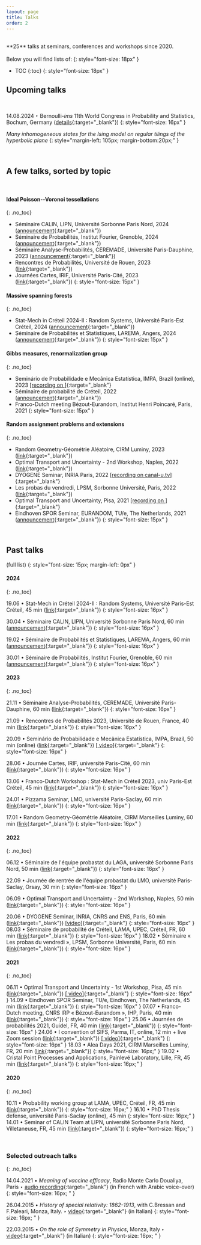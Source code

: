 ```yaml
---
layout: page
title: Talks
order: 2
---
```



<br/>
**25** talks at seminars, conferences and workshops since 2020.<br/>
<br/>
Below you will find lists of:
{: style="font-size: 18px" }

* TOC
{:toc}
{: style="font-size: 18px" }

## Upcoming talks
<br/>

14.08.2024 &#x2023; Bernoulli-*ims*
11th World Congress in Probability and Statistics, Bochum, Germany ([details](https://www.conftool.com/bernoulli-ims-worldcongress-2024/index.php?page=browseSessions&form_session=51&presentations=hide#:~:text=the%20hyperbolic%20plane-,Matteo%20D%27Achille,-Laboratoire%20de%20Math%C3%A9matiques){:target="_blank"})
{: style="font-size: 16px" }

 _Many inhomogeneous states for the Ising model on regular tilings of the hyperbolic plane_
{: style="margin-left: 105px; margin-bottom:20px;" }







<br/>


## A few talks, sorted by topic

<br/>

#### Ideal Poisson--Voronoi tessellations
{: .no_toc}

- Séminaire CALIN, LIPN, Université Sorbonne Paris Nord, 2024 ([announcement](https://lipn.univ-paris13.fr/~banderier/Seminaires/resume.php?L=1639){:target="_blank"})
- Séminaire de Probabilités, Institut Fourier, Grenoble, 2024 ([announcement](https://www-fourier.ujf-grenoble.fr/?q=fr/content/matteo-dachille){:target="_blank"})
- Séminaire Analyse-Probabilités, CEREMADE, Université Paris-Dauphine, 2023 ([announcement](https://www.ceremade.dauphine.fr/fr/actualites/detail-de-lactualite/article/seminaire-analyse-proba-matteo-dachille-mardi-21-novembre.html){:target="_blank"})
- Rencontres de Probabilités, Université de Rouen, 2023
([link](https://lmrs.univ-rouen.fr/fr/content/rencontres-de-probabilites-2023#:~:text=*%20conf%C3%A9rencier%20invit%C3%A9.-,Matteo%20D%27Achille){:target="_blank"})
- Journées Cartes, IRIF, Université Paris-Cité, 2023 ([link](https://indico.in2p3.fr/event/30166/#:~:text=1h-,Depuis,-l%27astronomie%20de%20Descartes
){:target="_blank"})
{: style="font-size: 15px" }


#### Massive spanning forests
{: .no_toc}

- Stat-Mech in Créteil 2024-II : Random Systems, Université Paris-Est Créteil, 2024 ([announcement](https://lama-umr8050.fr/evenements/seminaire_de_probabilites_de_creteil/stat_mech_in_creteil_2024_ii_random_systems#:~:text=11h15%2D%2012h%20%3A%20Matteo%20D%E2%80%99Achille%20%3A){:target="_blank"})
- Séminaire de Probabilités et Statistiques, LAREMA, Angers, 2024 ([announcement](https://math.univ-angers.fr/seminaires/seminaire-de-probabilites-et-statistiques/#:~:text=2024%2011H00%2D12H00%20%3A-,MATTEO){:target="_blank"})
{: style="font-size: 15px" }

#### Gibbs measures, renormalization group
{: .no_toc}

- Seminário de Probabilidade e Mecânica Estatística, IMPA, Brazil (online), 2023 [[recording on <i class="fa fa-youtube fa-align-center-1x" aria-hidden="true"></i> ]](https://www.youtube.com/watch?v=cJNJ-oxsnJs){:target="_blank"}
- Séminaire de probabilité de Créteil, 2022 ([announcement](https://lama.u-pem.fr/evenements/seminaire/groupe_de_travail_probabilites/decimation_dans_les_modeles_dising_et_xy_a_d_2){:target="_blank"})
- Franco-Dutch meeting Bézout-Eurandom, Institut Henri Poincaré, Paris, 2021
{: style="font-size: 15px" }

#### Random assignment problems and extensions
{: .no_toc}

- Random Geometry-Géométrie Aléatoire, CIRM Luminy, 2023 ([link](https://conferences.cirm-math.fr/3021.html#:~:text=des%20populations%20biparentales-,Matteo){:target="_blank"})
- Optimal Transport and Uncertainty - 2nd Workshop, Naples, 2022 ([link](https://sites.google.com/view/otau2/home?authuser=0#:~:text=Sapienza%20di%20Roma-,Matteo%20D%27Achille){:target="_blank"})
- DYOGENE Seminar, INRIA Paris, 2022 [[recording on canal-u.tv]](https://www.canal-u.tv/chaines/inria/dyogeneerc-nemo-2022-seminar-series/back-and-forth-between-the-beta-distribution-and){:target="_blank"}
- Les probas du vendredi, LPSM, Sorbonne Université, Paris, 2022 ([link](https://www.lpsm.paris/seminaires/probasduvendredi/index#:~:text=16%2D26%20209-,Matteo%20D%27Achille,-(LAMA)%20ERAP){:target="_blank"})
- Optimal Transport and Uncertainty, Pisa, 2021  [[recording on <i class="fa fa-youtube fa-align-center-1x" aria-hidden="true"></i>]](https://drive.google.com/file/d/10wfRI0MZS2UnDIAGcq3a9AQJT9DSQGwe/view){:target="_blank"}
- Eindhoven SPOR Seminar, EURANDOM, TU/e, The Netherlands, 2021 ([announcement](https://www.eurandom.tue.nl/event/einidhoven-spor-seminar/){:target="_blank"})
{: style="font-size: 15px" }
<br/>

## Past talks

(full list)
{: style="font-size: 15px; margin-left: 0px" }


#### 2024
{: .no_toc}


19.06 &#x2022; Stat-Mech in Créteil 2024-II : Random Systems, Université Paris-Est Créteil, 45 min ([link](https://lama-umr8050.fr/evenements/seminaire_de_probabilites_de_creteil/stat_mech_in_creteil_2024_ii_random_systems#:~:text=11h15%2D%2012h%20%3A%20Matteo%20D%E2%80%99Achille%20%3A){:target="_blank"})
{: style="font-size: 16px" }

<!--_Local limit of massive spanning forests on the complete graph_
{: style="margin-left: 105px; margin-bottom:20px;" }
-->

30.04 &#x2022; Séminaire CALIN, LIPN, Université Sorbonne Paris Nord, 60 min ([announcement](https://lipn.univ-paris13.fr/~banderier/Seminaires/resume.php?L=1639){:target="_blank"})
{: style="font-size: 16px" }
<!--
_Les bijoux de la tessellation idéale de Poisson-Voronoï de l'espace hyperbolique_
{: style="margin-left: 105px; margin-bottom:20px;" }
-->

19.02 &#x2022; Séminaire de Probabilités et Statistiques, LAREMA, Angers, 60 min ([announcement](https://math.univ-angers.fr/seminaires/seminaire-de-probabilites-et-statistiques/){:target="_blank"})
{: style="font-size: 16px" }

<!--
_Limites locales de la forêt massique sur le graphe complet_
{: style="margin-left: 105px; margin-bottom:20px;" }
-->

30.01 &#x2022; Séminaire de Probabilités, Institut Fourier, Grenoble, 60 min ([announcement](https://www-fourier.ujf-grenoble.fr/?q=fr/content/matteo-dachille){:target="_blank"})
{: style="font-size: 16px" }

<!--
_Jewels in the ideal Poisson-Voronoi tessellation on hyperbolic space_
{: style="margin-left: 105px; margin-bottom:20px;" }
-->




#### 2023
{: .no_toc}

21.11 &#x2022; Séminaire Analyse-Probabilités, CEREMADE, Université Paris-Dauphine, 60 min ([link](https://www.ceremade.dauphine.fr/fr/actualites/detail-de-lactualite/article/seminaire-analyse-proba-matteo-dachille-mardi-21-novembre.html){:target="_blank"})
{: style="font-size: 16px" }

<!--
Title: _Ideal Poisson-Voronoi tessellations on hyperbolic spaces_
{: style="margin-left: 105px" }
-->


21.09 &#x2022; Rencontres de Probabilités 2023, Université de Rouen, France, 40 min ([link](https://lmrs.univ-rouen.fr/fr/content/rencontres-de-probabilites-2023){:target="_blank"})
{: style="font-size: 16px" }

<!--
Title: _Ideal Poisson-Voronoi tessellations on hyperbolic spaces_ [ [slides] ]({{ site.baseurl }}downloads/Rencontres_de_Proba_final.pdf){:target="_blank"}
{: style="margin-left: 105px" }-->


20.09 &#x2022; Seminário de Probabilidade e Mecânica Estatística, IMPA, Brazil, 50 min (online) ([link](https://spmes.impa.br/){:target="_blank"}) [[<i class="fa fa-youtube fa-align-center-1x" aria-hidden="true"></i> video]](https://www.youtube.com/watch?v=cJNJ-oxsnJs){:target="_blank"} <!--[ [slides] ]({{ site.baseurl }}downloads/JourneeCartesIRIF_28_06_2023_final.pdf){:target="_blank"}-->
{: style="font-size: 16px" }

<!--
Title: _Almost Gibbsian Measures on a Cayley Tree_ [[<i class="fa fa-youtube fa-align-center-1x" aria-hidden="true"></i> video]](https://www.youtube.com/watch?v=cJNJ-oxsnJs){:target="_blank"} [ [slides] ]({{ site.baseurl }}downloads/SPMES_20_09_2023_final.pdf){:target="_blank"}
{: style="margin-left: 105px" }-->

28.06 &#x2022; Journée Cartes, IRIF, université Paris-Cité, 60 min ([link](https://indico.in2p3.fr/event/30166/){:target="_blank"})<!--
[ [slides] ]({{ site.baseurl }}downloads/JourneeCartesIRIF_28_06_2023_final.pdf){:target="_blank"}-->
{: style="font-size: 16px" }


13.06 &#x2022; Franco-Dutch Workshop : Stat-Mech in Créteil 2023, univ Paris-Est Créteil, 45 min ([link](https://lama.u-pem.fr/evenements/seminaire/groupe_de_travail_probabilites/franco_dutch_workshop_stat_mech_in_creteil_2023){:target="_blank"})<!--
[ [slides] ]({{ site.baseurl }}downloads/LocGloSpecCreteil13062023_final.pdf){:target="_blank"}-->
{: style="font-size: 16px" }


24.01 &#x2022; Pizzama Seminar, LMO, université Paris-Saclay, 60 min ([link](https://conferences.cirm-math.fr/3021.html){:target="_blank"})
{: style="font-size: 16px" }


17.01 &#x2022; Random Geometry-Géométrie Aléatoire, CIRM Marseilles Luminy, 60 min ([link](https://conferences.cirm-math.fr/3021.html){:target="_blank"})  <!--[ [slides] ]({{ site.baseurl }}downloads/ERAP_CIRM_GA-RG_final.pdf){:target="_blank"}-->
{: style="font-size: 16px" }

#### 2022
{: .no_toc}

06.12 &#x2022; Séminaire de l'équipe probastat du LAGA, université Sorbonne Paris Nord, 50 min ([link](https://www.math.univ-paris13.fr/laga/index.php/fr/ps/seminaires){:target="_blank"})  <!--[ [slides] ]({{ site.baseurl }}downloads/LAGA_DecimationLongRange_v9_final.pdf){:target="_blank"}-->
{: style="font-size: 16px" }


22.09 &#x2022; Journée de rentrée de l'équipe probastat du LMO, université Paris-Saclay, Orsay, 30 min
{: style="font-size: 16px" }

06.09 &#x2022; Optimal Transport and Uncertainty - 2nd Workshop, Naples, 50 min ([link](https://sites.google.com/view/otau2){:target="_blank"}) <!--[ [slides] ]({{ site.baseurl }}downloads/ERAP_OtaU2_Napoli_final.pdf){:target="_blank"} [ [photos] ](https://sites.google.com/view/otau2/photos){:target="_blank"}-->
{: style="font-size: 16px" }


<!--Title: _Lattice Helmholtz decomposition in a two-dimensional ERAP_. 50 min [ [slides] ]({{ site.baseurl }}downloads/ERAP_OtaU2_Napoli_final.pdf){:target="_blank"}
{: style="margin-left: 40px" }
-->
20.06 &#x2022; DYOGENE Seminar, INRIA, CNRS and ENS, Paris, 60 min ([link](https://www.di.ens.fr/dyogene/index.html){:target="_blank"}) [[video]](https://www.canal-u.tv/chaines/inria/dyogeneerc-nemo-2022-seminar-series/back-and-forth-between-the-beta-distribution-and){:target="_blank"} <!--[ [slides] ]({{ site.baseurl }}downloads/ERAP_INRIA_Paris_final.pdf){:target="_blank"}-->
{: style="font-size: 16px" }
08.03 &#x2022; Séminaire de probabilité de Créteil, LAMA, UPEC, Créteil, FR, 60 min ([link](https://lama.u-pem.fr/evenements/seminaire/groupe_de_travail_probabilites/decimation_dans_les_modeles_dising_et_xy_a_d_2){:target="_blank"}) <!--[ [slides] ]({{ site.baseurl }}downloads/NonGibbs_Decimation_ParisEst_final.pdf){:target="_blank"}-->
{: style="font-size: 16px" }
18.02 &#x2022; Séminaire &#171; Les probas du vendredi &#187;, LPSM, Sorbonne Université, Paris, 60 min ([link](https://www.lpsm.paris/seminaires/probasduvendredi/index#b6-50:~:text=Matteo%20D%27Achille%20(LAMA)%20ERAP%20%3A%20du%20pont%20brownien%20%C3%A0%20la%20fonction%20%5Cvartheta_4%20de%20Jacobi){:target="_blank"})
{: style="font-size: 16px" }

#### 2021
{: .no_toc}

06.11 &#x2022; Optimal Transport and Uncertainty - 1st Workshop, Pisa, 45 min ([link](https://indico.cs.dm.unipi.it/event/12/){:target="_blank"}) [[<i class="fa fa-youtube fa-align-center-1x" aria-hidden="true"></i> video]](https://drive.google.com/file/d/10wfRI0MZS2UnDIAGcq3a9AQJT9DSQGwe/view){:target="_blank"} <!--[ [slides] ]({{ site.baseurl }}downloads/ERAP_OTU_Pisa_v8_final.pdf){:target="_blank"}-->
{: style="font-size: 16px" }
14.09 &#x2022; Eindhoven SPOR Seminar, TU/e, Eindhoven, The Netherlands, 45 min ([link](https://www.eurandom.tue.nl/eindhoven-spor-seminar/){:target="_blank"}) <!--[[slides]]({{ site.baseurl }}events){:target="_blank"}-->
{: style="font-size: 16px" }
07.07 &#x2022; Franco-Dutch meeting, CNRS IRP &#171; Bézout-Eurandom &#187;, IHP, Paris, 40 min ([link](https://perso.math.u-pem.fr/le_ny.arnaud/PreliminaryProgramIHP-July-Bezout-TUe-V14.pdf){:target="_blank"}) <!--[ [slides] ]({{ site.baseurl }}downloads/ERAP_IHP_v18_final.pdf){:target="_blank"}-->
{: style="font-size: 16px" }
25.06 &#x2022;  Journées de probabilités 2021, Guidel, FR, 40 min ([link](https://journees-probabilites.univ-rennes1.fr/programme.htm){:target="_blank"}) <!--[[slides]](https://journees-probabilites.univ-rennes1.fr/exposes/D%27Achille.pdf){:target="_blank"}-->
{: style="font-size: 16px" }
24.06 &#x2022; I convention of SIFS, Parma, IT, online, 12 min + live Zoom session ([link](http://www.fisicastatistica.unipr.it/conf/PARMA2021/welcome.php){:target="_blank"}) [[<i class="fa fa-youtube fa-align-center-1x" aria-hidden="true"></i> video]](https://www.youtube.com/watch?v=4RcOiW20C_E){:target="_blank"} <!--[[slides]]({{ site.baseurl }}downloads/ERAPs_Low_d_Weyl_SIFS_v8.pdf){:target="_blank"}-->
{: style="font-size: 16px" }
18.03 &#x2022; Alea Days 2021, CIRM Marseilles Luminy, FR, 20 min ([link](https://gt-alea.math.cnrs.fr/alea2021/){:target="_blank"}) <!--[ [slides] ]({{ site.baseurl }}downloads/ALEA2021_MZSVs_ERAP_final.pdf){:target="_blank"}-->
{: style="font-size: 16px;" }
19.02 &#x2022; Cristal Point Processes and Applications, Painlevé Laboratory, Lille, FR, 45 min ([link](http://seminaire.univ-lille1.fr/node/544){:target="_blank"}) <!--[ [slides] ]({{ site.baseurl }}downloads/erap22-Lille-finalv2.pdf){:target="_blank"}-->
{: style="font-size: 16px;" }

#### 2020
{: .no_toc}

10.11 &#x2022; Probability working group at LAMA, UPEC, Créteil, FR, 45 min ([link](https://lama.u-pem.fr/evenements/seminaire/groupe_de_travail_probabilites/le_probleme_dassignation_aleatoire_euclidienne){:target="_blank"})<!-- [ [slides] ]({{ site.baseurl }}assets/slides_ERAP_fr_nov10.pdf){:target="_blank"}-->
{: style="font-size: 16px;" }
16.10 &#x2022; PhD Thesis defense, université Paris-Saclay (online), 45 min <!--[ [video] ](https://eu.bbcollab.com/recording/e2afdc2198204451bd3bf8c7de4f1ec7){:target="_blank"} <!--[ [slides] ]({{ site.baseurl }}assets/slides_ERAP_1610.pdf){:target="_blank"}-->
{: style="font-size: 16px;" }
14.01 &#x2022; Seminar of CALIN Team at LIPN, université Sorbonne Paris Nord, Villetaneuse, FR, 45 min ([link](https://lipn.univ-paris13.fr/~banderier/Seminaires/){:target="_blank"})
{: style="font-size: 16px;" }



<!--

20.06 &#x2022; DYOGENE Seminar, INRIA, CNRS and ENS, Paris ([link](https://www.di.ens.fr/dyogene/index.html){:target="_blank"}). 60 min
{: style="font-size: 16px" }

Title: _Back and forth between the beta distribution and edge stochastic domination in ERAPs_, [slides <i class="fa fa-file-pdf-o" aria-hidden="true"></i>]({{ site.baseurl }}downloads/ERAP_INRIA_Paris_final.pdf){:target="_blank"}
{: style="font-size: 17px; margin-left: 40px" }


08.03 &#x2022; Séminaire de probabilité de Créteil, LAMA, université Paris-Est Créteil, FR ([link](https://lama.u-pem.fr/evenements/seminaire/groupe_de_travail_probabilites/decimation_dans_les_modeles_dising_et_xy_a_d_2){:target="_blank"}). 60 min
{: style="font-size: 16px" }
_Décimation dans les modèles d'Ising et \\( XY \\) à \\(d \leq 2\\)_, [slides <i class="fa fa-file-pdf-o" aria-hidden="true"></i>]({{ site.baseurl }}downloads/NonGibbs_Decimation_ParisEst_final.pdf){:target="_blank"}
{: style="font-size: 17px; margin-left: 40px" }


18.02 - Les probas du vendredi, LPSM, Sorbonne Université, Paris ([link](https://www.lpsm.paris/agenda/seminaires-gdt/les-probas-du-vendredi/matte-dachille-erap-du-pont-brownien-%C3%A0-la-fonction-theta_4-de-jacobi/){:target="_blank"}). 60 min
{: style="font-size: 16px" }
_ERAP : du pont brownien à la fonction \\(\vartheta_4\\) de Jacobi_
{: style="font-size: 17px; margin-left: 40px" }


#### 2021
{: .no_toc}

26.11 &#x2022; Optimal Transport and Uncertainty, Pisa, IT, ([link](https://indico.cs.dm.unipi.it/event/12/){:target="_blank"}). 45 min
{: style="font-size: 16px" }
_Euclidean Random Assignment Problems, old and new_, [<i class="fa fa-youtube fa-align-center-1x" aria-hidden="true"></i> video](https://drive.google.com/file/d/10wfRI0MZS2UnDIAGcq3a9AQJT9DSQGwe/view){:target="_blank"}, [slides <i class="fa fa-file-pdf-o" aria-hidden="true"></i>]({{ site.baseurl }}downloads/ERAP_OTU_Pisa_v8_final.pdf){:target="_blank"}
{: style="font-size: 17px; margin-left: 40px" }

14.09 &#x2022; Eindhoven SPOR Seminar, TU/e, Eindhoven, NL, ([link](https://www.eurandom.tue.nl/eindhoven-spor-seminar/){:target="_blank"}). 45 min
{: style="font-size: 16px" }
_One dimensional ERAPs: anomalous scaling and critical hyperbolae_, [slides <i class="fa fa-file-pdf-o" aria-hidden="true"></i>]({{ site.baseurl }}events){:target="_blank"}
{: style="font-size: 17px; margin-left: 40px" }


07.07 &#x2022; Franco-Dutch meeting, CNRS IRP "Bézout-Eurandom", [Institut Henri Poincaré](http://www.ihp.fr/){:target="_blank"}, Paris ([link](https://perso.math.u-pem.fr/le_ny.arnaud/PreliminaryProgramIHP-July-Bezout-TUe-V14.pdf){:target="_blank"}). 40 min
{: style="font-size: 16px" }
_On the phase diagram of Euclidean Random Assignment Problems at low dimensions_, [slides <i class="fa fa-file-pdf-o" aria-hidden="true"></i>]({{ site.baseurl }}downloads/ERAP_IHP_v18_final.pdf){:target="_blank"}
{: style="font-size: 17px; margin-left: 40px" }

25.06 &#x2022;  Journées de probabilités 2021, Guidel, FR, ([link](https://journees-probabilites.univ-rennes1.fr/programme.htm){:target="_blank"}). 40 min
{: style="font-size: 16px" }
_Euclidean Random Assignment Problems: origin, state of the art and some open problems in one dimension_, [slides <i class="fa fa-file-pdf-o" aria-hidden="true"></i>](https://journees-probabilites.univ-rennes1.fr/exposes/D%27Achille.pdf){:target="_blank"}
{: style="font-size: 17px; margin-left: 40px" }


24.06 &#x2022; I convention of SIFS, Parma, IT, ([link](http://www.fisicastatistica.unipr.it/conf/PARMA2021/welcome.php){:target="_blank"}). 12 min + live Zoom session
{: style="font-size: 16px" }
_Consequences of Weyl's law in low-dimensional Euclidean Random Assignment Problems_ <br/> [<i class="fa fa-youtube fa-align-center-1x" aria-hidden="true"></i> video](https://www.youtube.com/watch?v=4RcOiW20C_E){:target="_blank"}, [slides <i class="fa fa-file-pdf-o" aria-hidden="true"></i>]({{ site.baseurl }}downloads/ERAPs_Low_d_Weyl_SIFS_v8.pdf){:target="_blank"}
{: style="font-size: 17px; margin-left: 40px" }

18.03 &#x2022; Alea Days 2021, Centre International de Rencontres Mathématiques - Marseilles Luminy, ([link](https://gt-alea.math.cnrs.fr/alea2021/){:target="_blank"}) 20 min
{: style="font-size: 16px;" }
_Multiple \\(\zeta^*\\) values in the one dimensional ERAP with stretched-exponentially distributed points_<br/> <a href="{{  site.baseurl }}downloads/ALEA2021_MZSVs_ERAP_final.pdf" target="\_blank">slides <i class="fa fa-file-pdf-o" aria-hidden="true"></i></a>
{: style="font-size: 17px; margin-left: 40px" }


19.02 &#x2022; Cristal Point Processes and Applications, Painlevé Laboratory, université de Lille, ([link](http://seminaire.univ-lille1.fr/node/544){:target="_blank"}), 45 min
{: style="font-size: 16px;" }
_Différences d'énergie asymptotique dans l'ERAP sur des variétés bidimensionnelles_, <a href="{{  site.baseurl }}downloads/erap22-Lille-finalv2.pdf" target="\_blank">slides <i class="fa fa-file-pdf-o" aria-hidden="true"></i></a>
{: style="font-size: 17px; margin-left: 40px" }



#### 2020
{: .no_toc}

10.11 &#x2022; Probability working group at LAMA, université Paris-Est Créteil, ([link](https://lama.u-pem.fr/evenements/seminaire/groupe_de_travail_probabilites/le_probleme_dassignation_aleatoire_euclidienne){:target="_blank"}). 45 min
{: style="font-size: 16px;" }
_Le problème d'assignation aléatoire euclidienne: état de l'art et quelques problèmes ouverts en dimension \\(d \leq 2 \\)_, <a href="{{  site.baseurl }}assets/slides_ERAP_fr_nov10.pdf" target="\_blank">slides <i class="fa fa-file-pdf-o" aria-hidden="true"></i></a>
{: style="font-size: 17px; margin-left: 40px" }

16.10 &#x2022; PhD thesis defense, université Paris-Saclay. 45 min
{: style="font-size: 16px;" }
_Statistical properties of the Euclidean random assignment problem_, ([video](https://eu.bbcollab.com/recording/e2afdc2198204451bd3bf8c7de4f1ec7){:target="_blank"} + <a href="{{  site.baseurl }}assets/slides_ERAP_1610.pdf" target="\_blank">slides <i class="fa fa-file-pdf-o" aria-hidden="true"></i></a>)
{: style="font-size: 17px; margin-left: 40px" }


14.01 &#x2022; Seminar of CALIN Team at LIPN, université Sorbonne Paris Nord, ([link](https://lipn.univ-paris13.fr/~banderier/Seminaires/){:target="_blank"}). 45 min
{: style="font-size: 16px;" }
_Le problème d'assignation aléatoire euclidienne: état de l'art et quelques résultats récents en dimension \\(d=1\\)_
{: style="font-size: 17px; margin-left: 40px" }

-->
<br/>

<!--
### Selected talks by co-authors
{: .no_toc}

#### Ideal Poisson-Voronoi tessellations

- Nicolas Curien - [IHES 2023](https://indico.math.cnrs.fr/event/10459/){:target="_blank"}, [University of Texas Groups & Dynamics 2023](https://youtu.be/37piBwEasv4?feature=shared){:target="_blank"}
{: style="font-size: 18px;" }

- Russell Lyons - [10th Billingsley Lecture in Probability, The University of Chicago 2023](https://d3qi0qp55mx5f5.cloudfront.net/stat/docs/Billingsley/2023/Billingsley_Poster_2023.pdf?mtime=1682694311){:target="_blank"}
{: style="font-size: 18px;" }

#### Random assignment problems

- Sergio Caracciolo - [Workshop in honour of Giorgio Parisi's 70th birthday, Rome 2018](https://youtu.be/96Id2gkbkU0?feature=shared){:target="_blank"}
{: style="font-size: 18px;" }

<br/>
-->
### Selected outreach talks
{: .no_toc}


14.04.2021 &#x2022; _Meaning of vaccine efficacy_, Radio Monte Carlo Doualiya, Paris &#x2023; [audio recording](https://mc-d.co/1b5W){:target="_blank"} (in French with Arabic voice-over)
 {: style="font-size: 16px; " }

26.04.2015 &#x2022; _History of special relativity: 1862-1913_, with C.Bressan and F.Paleari, Monza, Italy. &#x2023; [<i class="fa fa-youtube fa-align-center-1x" aria-hidden="true"></i> video](https://www.youtube.com/watch?v=Bzh4Rb6NP68){:target="_blank"} (in Italian)
{: style="font-size: 16px; " }

22.03.2015 &#x2022; _On the role of Symmetry in Physics_, Monza, Italy &#x2023; [<i class="fa fa-youtube fa-align-center-1x" aria-hidden="true"></i> video](https://www.youtube.com/watch?v=mQvotum0OHc){:target="_blank"} (in Italian)
  {: style="font-size: 16px; " }


 <br/>
